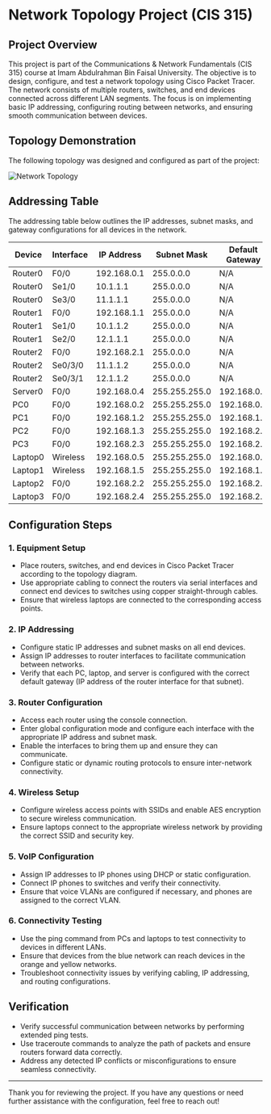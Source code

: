 
# Network Topology Project (CIS 315)

## Project Overview
This project is part of the Communications & Network Fundamentals (CIS 315) course at Imam Abdulrahman Bin Faisal University. 
The objective is to design, configure, and test a network topology using Cisco Packet Tracer. 
The network consists of multiple routers, switches, and end devices connected across different LAN segments. 
The focus is on implementing basic IP addressing, configuring routing between networks, and ensuring smooth communication between devices.

## Topology Demonstration
The following topology was designed and configured as part of the project:

![Network Topology](image.png)

## Addressing Table
The addressing table below outlines the IP addresses, subnet masks, and gateway configurations for all devices in the network.

| Device        | Interface | IP Address  | Subnet Mask   | Default Gateway |
|--------------|-----------|-------------|---------------|-----------------|
| Router0      | F0/0      | 192.168.0.1 | 255.0.0.0     | N/A             |
| Router0      | Se1/0     | 10.1.1.1    | 255.0.0.0     | N/A             |
| Router0      | Se3/0     | 11.1.1.1    | 255.0.0.0     | N/A             |
| Router1      | F0/0      | 192.168.1.1 | 255.0.0.0     | N/A             |
| Router1      | Se1/0     | 10.1.1.2    | 255.0.0.0     | N/A             |
| Router1      | Se2/0     | 12.1.1.1    | 255.0.0.0     | N/A             |
| Router2      | F0/0      | 192.168.2.1 | 255.0.0.0     | N/A             |
| Router2      | Se0/3/0   | 11.1.1.2    | 255.0.0.0     | N/A             |
| Router2      | Se0/3/1   | 12.1.1.2    | 255.0.0.0     | N/A             |
| Server0      | F0/0      | 192.168.0.4 | 255.255.255.0 | 192.168.0.1     |
| PC0          | F0/0      | 192.168.0.2 | 255.255.255.0 | 192.168.0.1     |
| PC1          | F0/0      | 192.168.1.2 | 255.255.255.0 | 192.168.1.1     |
| PC2          | F0/0      | 192.168.1.3 | 255.255.255.0 | 192.168.2.1     |
| PC3          | F0/0      | 192.168.2.3 | 255.255.255.0 | 192.168.2.1     |
| Laptop0      | Wireless  | 192.168.0.5 | 255.255.255.0 | 192.168.0.1     |
| Laptop1      | Wireless  | 192.168.1.5 | 255.255.255.0 | 192.168.1.1     |
| Laptop2      | F0/0      | 192.168.2.2 | 255.255.255.0 | 192.168.2.1     |
| Laptop3      | F0/0      | 192.168.2.4 | 255.255.255.0 | 192.168.2.1     |

## Configuration Steps

### 1. Equipment Setup
- Place routers, switches, and end devices in Cisco Packet Tracer according to the topology diagram.
- Use appropriate cabling to connect the routers via serial interfaces and connect end devices to switches using copper straight-through cables.
- Ensure that wireless laptops are connected to the corresponding access points.

### 2. IP Addressing
- Configure static IP addresses and subnet masks on all end devices.
- Assign IP addresses to router interfaces to facilitate communication between networks.
- Verify that each PC, laptop, and server is configured with the correct default gateway (IP address of the router interface for that subnet).

### 3. Router Configuration
- Access each router using the console connection.
- Enter global configuration mode and configure each interface with the appropriate IP address and subnet mask.
- Enable the interfaces to bring them up and ensure they can communicate.
- Configure static or dynamic routing protocols to ensure inter-network connectivity.

### 4. Wireless Setup
- Configure wireless access points with SSIDs and enable AES encryption to secure wireless communication.
- Ensure laptops connect to the appropriate wireless network by providing the correct SSID and security key.

### 5. VoIP Configuration
- Assign IP addresses to IP phones using DHCP or static configuration.
- Connect IP phones to switches and verify their connectivity.
- Ensure that voice VLANs are configured if necessary, and phones are assigned to the correct VLAN.

### 6. Connectivity Testing
- Use the ping command from PCs and laptops to test connectivity to devices in different LANs.
- Ensure that devices from the blue network can reach devices in the orange and yellow networks.
- Troubleshoot connectivity issues by verifying cabling, IP addressing, and routing configurations.

## Verification
- Verify successful communication between networks by performing extended ping tests.
- Use traceroute commands to analyze the path of packets and ensure routers forward data correctly.
- Address any detected IP conflicts or misconfigurations to ensure seamless connectivity.

---

Thank you for reviewing the project. If you have any questions or need further assistance with the configuration, feel free to reach out!
